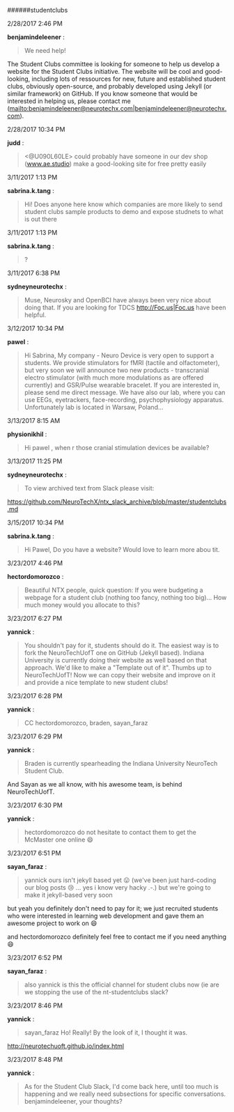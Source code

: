 ######studentclubs

2/28/2017 2:46 PM

 **benjamindeleener** :

 ><!channel> We need help!

> 
The Student Clubs committee is looking for someone to help us develop a website for the Student Clubs initiative. The website will be cool and good-looking, including lots of ressources for new, future and established student clubs, obviously open-source, and probably developed using Jekyll (or similar framework) on GitHub. If you know someone that would be interested in helping us, please contact me (<mailto:benjamindeleener@neurotechx.com|benjamindeleener@neurotechx.com>).

2/28/2017 10:34 PM

 **judd** :

 ><@U090L60LE> could probably have someone in our dev shop (www.ae.studio) make a good-looking site for free pretty easily

3/11/2017 1:13 PM

 **sabrina.k.tang** :

 >Hi! Does anyone here know which companies are more likely to send student clubs sample products to demo and expose studnets to what is out there

3/11/2017 1:13 PM

 **sabrina.k.tang** :

 >?

3/11/2017 6:38 PM

 **sydneyneurotechx** :

 >Muse, Neurosky and OpenBCI have always been very nice about doing that. If you are looking for TDCS <http://Foc.us|Foc.us> have been helpful.

3/12/2017 10:34 PM

 **pawel** :

 >Hi Sabrina, My company - Neuro Device is very open to support a students. We provide stimulators for fMRI (tactile and olfactometer), but very soon we will announce two new products - transcranial electro stimulator (with much more modulations as are offered currently) and GSR/Pulse wearable bracelet. If you are interested in, please send me direct message. We have also our lab, where you can use EEGs, eyetrackers, face-recording, psychophysiology apparatus. Unfortunately lab is located in Warsaw, Poland...

3/13/2017 8:15 AM

 **physionikhil** :

 >Hi pawel , when r those cranial stimulation devices be available?

3/13/2017 11:25 PM

 **sydneyneurotechx** :

 >To view archived text from Slack please visit:

> 
<https://github.com/NeuroTechX/ntx_slack_archive/blob/master/studentclubs.md>

3/15/2017 10:34 PM

 **sabrina.k.tang** :

 >Hi Pawel, Do you have a website? Would love to learn more abou tit.

3/23/2017 4:46 PM

 **hectordomorozco** :

 >Beautiful NTX people, quick question: If you were budgeting a webpage for a student club (nothing too fancy, nothing too big)... How much money would you allocate to this?

3/23/2017 6:27 PM

 **yannick** :

 >You shouldn't pay for it, students should do it. The easiest way is to fork the NeuroTechUofT one on GitHub (Jekyll based). Indiana University is currently doing their website as well based on that approach. We'd like to make a "Template out of it". Thumbs up to NeuroTechUofT! Now we can copy their website and improve on it and provide a nice template to new student clubs!

3/23/2017 6:28 PM

 **yannick** :

 >CC hectordomorozco, braden, sayan_faraz

3/23/2017 6:29 PM

 **yannick** :

 >Braden is currently spearheading the Indiana University NeuroTech Student Club.

> 
And Sayan as we all know, with his awesome team, is behind NeuroTechUofT.

3/23/2017 6:30 PM

 **yannick** :

 >hectordomorozco do not hesitate to contact them to get the McMaster one online :smile:

3/23/2017 6:51 PM

 **sayan_faraz** :

 >yannick ours isn't jekyll based yet :stuck_out_tongue: (we've been just hard-coding our blog posts :cry: ... yes i know very hacky .-.) but we're going to make it jekyll-based very soon

> 


> 
but yeah you definitely don't need to pay for it; we just recruited students who were interested in learning web development and gave them an awesome project to work on :smile:

> 


> 
and hectordomorozco definitely feel free to contact me if you need anything :smile:

3/23/2017 6:52 PM

 **sayan_faraz** :

 >also yannick is this the official channel for student clubs now (ie are we stopping the use of the nt-studentclubs slack?

3/23/2017 8:46 PM

 **yannick** :

 >sayan_faraz Ho! Really! By the look of it, I thought it was.

> 
<http://neurotechuoft.github.io/index.html>

3/23/2017 8:48 PM

 **yannick** :

 >As for the Student Club Slack, I'd come back here, until too much is happening and we really need subsections for specific conversations. benjamindeleener, your thoughts?

